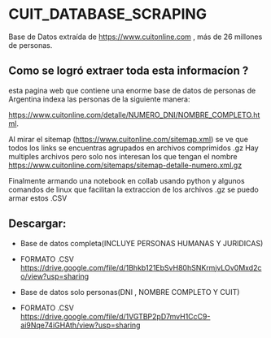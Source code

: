 # CUIT_DATABASE_SCRAPING
Base de Datos extraída de https://www.cuitonline.com , más de 26 millones de personas.

## Como se logró extraer toda esta informacíon ?

esta pagina web que contiene una enorme base de datos de personas de Argentina indexa las personas de la siguiente manera:

https://www.cuitonline.com/detalle/NUMERO_DNI/NOMBRE_COMPLETO.html.

Al mirar el sitemap (https://www.cuitonline.com/sitemap.xml) se ve que todos los links se encuentras agrupados en archivos comprimidos .gz
Hay multiples archivos pero solo nos interesan los que tengan el nombre https://www.cuitonline.com/sitemaps/sitemap-detalle-numero.xml.gz

Finalmente armando una notebook en collab usando python y algunos comandos de linux que facilitan la extraccion de los archivos .gz se puedo armar estos .CSV

## Descargar:

* Base de datos completa(INCLUYE PERSONAS HUMANAS Y JURIDICAS)
* FORMATO .CSV
https://drive.google.com/file/d/1Bhkb121EbSvH80hSNKrmjvLOv0Mxd2co/view?usp=sharing

* Base de datos solo personas(DNI , NOMBRE COMPLETO Y CUIT)
* FORMATO .CSV
https://drive.google.com/file/d/1VGTBP2pD7mvH1CcC9-ai9Nqe74iGHAth/view?usp=sharing
